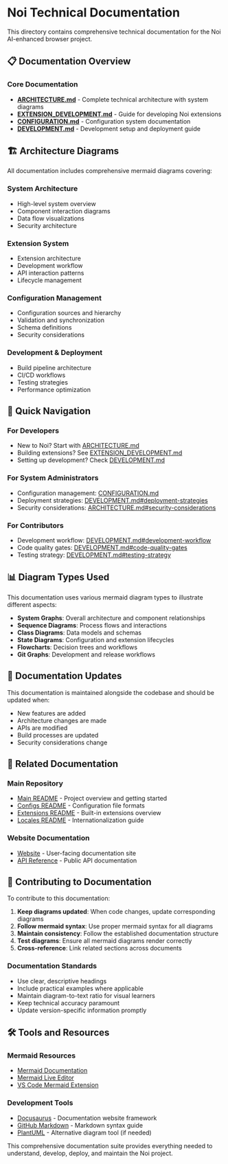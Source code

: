 # Noi Technical Documentation

This directory contains comprehensive technical documentation for the Noi AI-enhanced browser project.

## 📋 Documentation Overview

### Core Documentation
- **[ARCHITECTURE.md](./ARCHITECTURE.md)** - Complete technical architecture with system diagrams
- **[EXTENSION_DEVELOPMENT.md](./EXTENSION_DEVELOPMENT.md)** - Guide for developing Noi extensions
- **[CONFIGURATION.md](./CONFIGURATION.md)** - Configuration system documentation
- **[DEVELOPMENT.md](./DEVELOPMENT.md)** - Development setup and deployment guide

## 🏗️ Architecture Diagrams

All documentation includes comprehensive mermaid diagrams covering:

### System Architecture
- High-level system overview
- Component interaction diagrams
- Data flow visualizations
- Security architecture

### Extension System
- Extension architecture
- Development workflow
- API interaction patterns
- Lifecycle management

### Configuration Management
- Configuration sources and hierarchy
- Validation and synchronization
- Schema definitions
- Security considerations

### Development & Deployment
- Build pipeline architecture
- CI/CD workflows
- Testing strategies
- Performance optimization

## 🚀 Quick Navigation

### For Developers
- New to Noi? Start with [ARCHITECTURE.md](./ARCHITECTURE.md)
- Building extensions? See [EXTENSION_DEVELOPMENT.md](./EXTENSION_DEVELOPMENT.md)
- Setting up development? Check [DEVELOPMENT.md](./DEVELOPMENT.md)

### For System Administrators
- Configuration management: [CONFIGURATION.md](./CONFIGURATION.md)
- Deployment strategies: [DEVELOPMENT.md#deployment-strategies](./DEVELOPMENT.md#deployment-strategies)
- Security considerations: [ARCHITECTURE.md#security-considerations](./ARCHITECTURE.md#security-considerations)

### For Contributors
- Development workflow: [DEVELOPMENT.md#development-workflow](./DEVELOPMENT.md#development-workflow)
- Code quality gates: [DEVELOPMENT.md#code-quality-gates](./DEVELOPMENT.md#code-quality-gates)
- Testing strategy: [DEVELOPMENT.md#testing-strategy](./DEVELOPMENT.md#testing-strategy)

## 📊 Diagram Types Used

This documentation uses various mermaid diagram types to illustrate different aspects:

- **System Graphs**: Overall architecture and component relationships
- **Sequence Diagrams**: Process flows and interactions
- **Class Diagrams**: Data models and schemas
- **State Diagrams**: Configuration and extension lifecycles
- **Flowcharts**: Decision trees and workflows
- **Git Graphs**: Development and release workflows

## 🔄 Documentation Updates

This documentation is maintained alongside the codebase and should be updated when:

- New features are added
- Architecture changes are made
- APIs are modified
- Build processes are updated
- Security considerations change

## 📖 Related Documentation

### Main Repository
- [Main README](https://github.com/lencx/Noi/blob/main/README.md) - Project overview and getting started
- [Configs README](https://github.com/lencx/Noi/blob/main/configs/README.md) - Configuration file formats
- [Extensions README](https://github.com/lencx/Noi/blob/main/extensions/README.md) - Built-in extensions overview
- [Locales README](https://github.com/lencx/Noi/blob/main/locales/README.md) - Internationalization guide

### Website Documentation
- [Website](https://github.com/lencx/Noi/tree/main/website/) - User-facing documentation site
- [API Reference](https://noi.lencx.dev/docs/) - Public API documentation

## 🤝 Contributing to Documentation

To contribute to this documentation:

1. **Keep diagrams updated**: When code changes, update corresponding diagrams
2. **Follow mermaid syntax**: Use proper mermaid syntax for all diagrams
3. **Maintain consistency**: Follow the established documentation structure
4. **Test diagrams**: Ensure all mermaid diagrams render correctly
5. **Cross-reference**: Link related sections across documents

### Documentation Standards

- Use clear, descriptive headings
- Include practical examples where applicable
- Maintain diagram-to-text ratio for visual learners
- Keep technical accuracy paramount
- Update version-specific information promptly

## 🛠️ Tools and Resources

### Mermaid Resources
- [Mermaid Documentation](https://mermaid-js.github.io/mermaid/)
- [Mermaid Live Editor](https://mermaid.live/)
- [VS Code Mermaid Extension](https://marketplace.visualstudio.com/items?itemName=bierner.markdown-mermaid)

### Development Tools
- [Docusaurus](https://docusaurus.io/) - Documentation website framework
- [GitHub Markdown](https://guides.github.com/features/mastering-markdown/) - Markdown syntax guide
- [PlantUML](https://plantuml.com/) - Alternative diagram tool (if needed)

This comprehensive documentation suite provides everything needed to understand, develop, deploy, and maintain the Noi project.